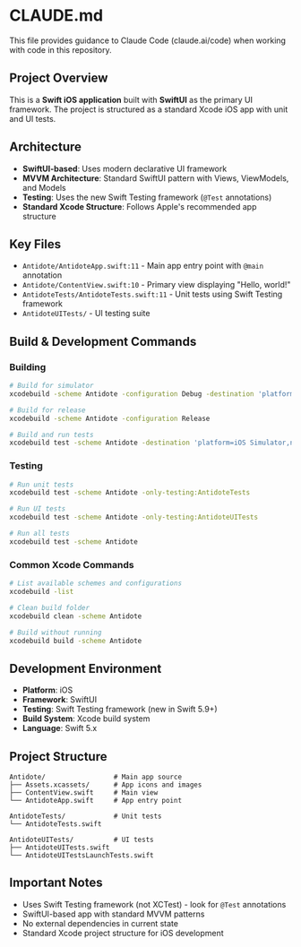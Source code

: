 # CLAUDE.md

This file provides guidance to Claude Code (claude.ai/code) when working with code in this repository.

## Project Overview
This is a **Swift iOS application** built with **SwiftUI** as the primary UI framework. The project is structured as a standard Xcode iOS app with unit and UI tests.

## Architecture
- **SwiftUI-based**: Uses modern declarative UI framework
- **MVVM Architecture**: Standard SwiftUI pattern with Views, ViewModels, and Models
- **Testing**: Uses the new Swift Testing framework (`@Test` annotations)
- **Standard Xcode Structure**: Follows Apple's recommended app structure

## Key Files
- `Antidote/AntidoteApp.swift:11` - Main app entry point with `@main` annotation
- `Antidote/ContentView.swift:10` - Primary view displaying "Hello, world!"
- `AntidoteTests/AntidoteTests.swift:11` - Unit tests using Swift Testing framework
- `AntidoteUITests/` - UI testing suite

## Build & Development Commands

### Building
```bash
# Build for simulator
xcodebuild -scheme Antidote -configuration Debug -destination 'platform=iOS Simulator,name=iPhone 15'

# Build for release
xcodebuild -scheme Antidote -configuration Release

# Build and run tests
xcodebuild test -scheme Antidote -destination 'platform=iOS Simulator,name=iPhone 15'
```

### Testing
```bash
# Run unit tests
xcodebuild test -scheme Antidote -only-testing:AntidoteTests

# Run UI tests
xcodebuild test -scheme Antidote -only-testing:AntidoteUITests

# Run all tests
xcodebuild test -scheme Antidote
```

### Common Xcode Commands
```bash
# List available schemes and configurations
xcodebuild -list

# Clean build folder
xcodebuild clean -scheme Antidote

# Build without running
xcodebuild build -scheme Antidote
```

## Development Environment
- **Platform**: iOS
- **Framework**: SwiftUI
- **Testing**: Swift Testing framework (new in Swift 5.9+)
- **Build System**: Xcode build system
- **Language**: Swift 5.x

## Project Structure
```
Antidote/                 # Main app source
├── Assets.xcassets/      # App icons and images
├── ContentView.swift     # Main view
└── AntidoteApp.swift     # App entry point

AntidoteTests/            # Unit tests
└── AntidoteTests.swift

AntidoteUITests/          # UI tests
├── AntidoteUITests.swift
└── AntidoteUITestsLaunchTests.swift
```

## Important Notes
- Uses Swift Testing framework (not XCTest) - look for `@Test` annotations
- SwiftUI-based app with standard MVVM patterns
- No external dependencies in current state
- Standard Xcode project structure for iOS development